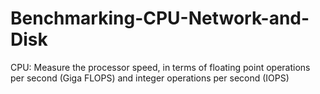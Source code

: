 # Benchmarking-CPU-Network-and-Disk
CPU: Measure the processor speed, in terms of floating point operations per second (Giga FLOPS) and integer operations per second (IOPS)
